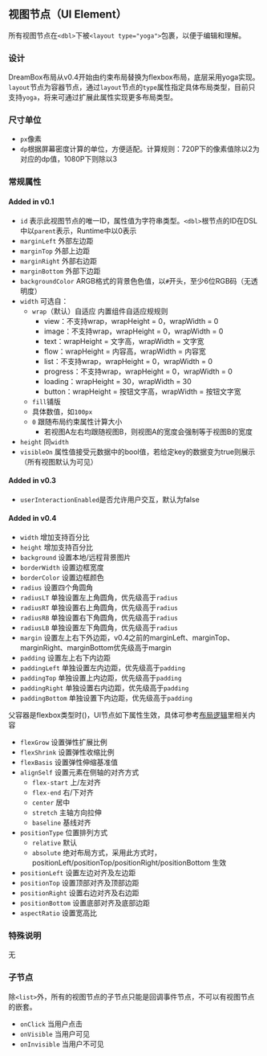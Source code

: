 ## 视图节点（UI Element）

所有视图节点在`<dbl>`下被`<layout type="yoga">`包裹，以便于编辑和理解。

### 设计

DreamBox布局从v0.4开始由约束布局替换为flexbox布局，底层采用yoga实现。`layout`节点为容器节点，通过`layout`节点的`type`属性指定具体布局类型，目前只支持`yoga`，将来可通过扩展此属性实现更多布局类型。

### 尺寸单位

- `px`像素
- `dp`根据屏幕密度计算的单位，方便适配。计算规则：720P下的像素值除以2为对应的dp值，1080P下则除以3

### 常规属性

#### Added in v0.1

- `id` 表示此视图节点的唯一ID，属性值为字符串类型。`<dbl>`根节点的ID在DSL中以`parent`表示，Runtime中以0表示
- `marginLeft` 外部左边距
- `marginTop` 外部上边距
- `marginRight` 外部右边距
- `marginBottom` 外部下边距
- `backgroundColor` ARGB格式的背景色色值，以`#`开头，至少6位RGB码（无透明度）
- `width` 可选自：
  - `wrap`（默认）自适应 内置组件自适应规规则
    - view：不支持wrap，wrapHeight = 0，wrapWidth = 0
    - image：不支持wrap，wrapHeight = 0，wrapWidth = 0
    - text：wrapHeight = 文字高，wrapWidth = 文字宽
    - flow：wrapHeight = 内容高，wrapWidth = 内容宽
    - list：不支持wrap，wrapHeight = 0，wrapWidth = 0
    - progress：不支持wrap，wrapHeight = 0，wrapWidth = 0
    - loading：wrapHeight = 30，wrapWidth = 30
    - button：wrapHeight = 按钮文字高，wrapWidth = 按钮文字宽
  - `fill`铺版
  - 具体数值，如`100px`
  - `0` 跟随布局约束属性计算大小
    - 若视图A左右均跟随视图B，则视图A的宽度会强制等于视图B的宽度
- `height` 同`width`
- `visibleOn` 属性值接受元数据中的bool值，若给定key的数据变为true则展示（所有视图默认为可见）

#### Added in v0.3

- `userInteractionEnabled`是否允许用户交互，默认为false

#### Added in v0.4

- `width` 增加支持百分比
- `height` 增加支持百分比
- `background` 设置本地/远程背景图片
- `borderWidth` 设置边框宽度
- `borderColor` 设置边框颜色
- `radius` 设置四个角圆角
- `radiusLT` 单独设置左上角圆角，优先级高于`radius`
- `radiusRT` 单独设置右上角圆角，优先级高于`radius`
- `radiusRB` 单独设置右下角圆角，优先级高于`radius`
- `radiusLB` 单独设置左下角圆角，优先级高于`radius`
- `margin` 设置左上右下外边距，v0.4之前的marginLeft、marginTop、marginRight、marginBottom优先级高于margin
- `padding` 设置左上右下内边距
- `paddingLeft` 单独设置左内边距，优先级高于`padding`
- `paddingTop` 单独设置上内边距，优先级高于`padding`
- `paddingRight` 单独设置右内边距，优先级高于`padding`
- `paddingBottom` 单独设置下内边距，优先级高于`padding`

父容器是flexbox类型时(<layout type="yoga">)，UI节点如下属性生效，具体可参考[布局逻辑](https://didi.github.io/DreamBox/#/dsl/layout_logic)里相关内容

- `flexGrow` 设置弹性扩展比例
- `flexShrink` 设置弹性收缩比例
- `flexBasis` 设置弹性伸缩基准值
- `alignSelf` 设置元素在侧轴的对齐方式
  - `flex-start` 上/左对齐
  - `flex-end` 右/下对齐
  - `center` 居中
  - `stretch` 主轴方向拉伸
  - `baseline` 基线对齐
- `positionType` 位置排列方式
  - `relative` 默认
  - `absolute` 绝对布局方式，采用此方式时，positionLeft/positionTop/positionRight/positionBottom 生效
- `positionLeft` 设置左边对齐及左边距
- `positionTop` 设置顶部对齐及顶部边距
- `positionRight` 设置右边对齐及右边距
- `positionBottom` 设置底部对齐及底部边距
- `aspectRatio` 设置宽高比

### 特殊说明

无

### 子节点

除`<list>`外，所有的视图节点的子节点只能是回调事件节点，不可以有视图节点的嵌套。

- `onClick` 当用户点击
- `onVisible` 当用户可见
- `onInvisible` 当用户不可见

